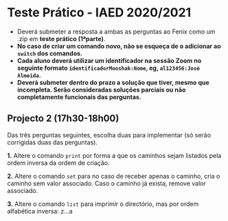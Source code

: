 # Teste Prático - IAED 2020/2021

- Deverá submeter a resposta a ambas as perguntas ao Fenix como um .zip em __teste prático (1ªparte)__.
- __No caso de criar um comando novo, não se esqueça de o adicionar ao `switch` dos comandos.__
- __Cada aluno deverá utilizar um identificador na sessão Zoom no seguinte formato `identificadorMooshak:Nome`, eg, `al123456:José Almeida`.__
- __Deverá submeter dentro do prazo a solução que tiver, mesmo que incompleta. Serão consideradas soluções parciais ou não completamente funcionais das perguntas.__

## Projecto 2 (17h30-18h00)

Das três perguntas seguintes, escolha duas para implementar (só serão corrigidas duas das perguntas).

__1.__ Altere o comando `print` por forma a que os caminhos sejam listados pela ordem inversa da ordem de criação.

__2.__ Altere o comando `set` para no caso de receber apenas o caminho, cria o caminho sem valor associado. Caso o caminho já exista, remove valor associado.

__3.__ Altere o comando `list` para imprimir o directório, mas por ordem alfabética inversa: z...a

